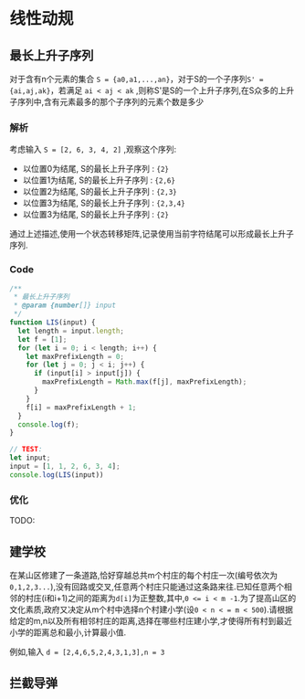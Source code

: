 # 线性动规

## 最长上升子序列

对于含有n个元素的集合 `S = {a0,a1,...,an}`，对于S的一个子序列`S' = {ai,aj,ak}`，若满足 `ai < aj < ak` ,则称S'是S的一个上升子序列,在S众多的上升子序列中,含有元素最多的那个子序列的元素个数是多少

### 解析

考虑输入 `S = [2, 6, 3, 4, 2]` ,观察这个序列:

* 以位置0为结尾, S的最长上升子序列 : `{2}`
* 以位置1为结尾, S的最长上升子序列 : `{2,6}`
* 以位置2为结尾, S的最长上升子序列 : `{2,3}`
* 以位置3为结尾, S的最长上升子序列 : `{2,3,4}`
* 以位置3为结尾, S的最长上升子序列 : `{2}`

通过上述描述,使用一个状态转移矩阵,记录使用当前字符结尾可以形成最长上升子序列.

### Code

```javascript
/**
 * 最长上升子序列
 * @param {number[]} input
 */
function LIS(input) {
  let length = input.length;
  let f = [1];
  for (let i = 0; i < length; i++) {
    let maxPrefixLength = 0;
    for (let j = 0; j < i; j++) {
      if (input[i] > input[j]) {
        maxPrefixLength = Math.max(f[j], maxPrefixLength);
      }
    }
    f[i] = maxPrefixLength + 1;
  }
  console.log(f);
}

// TEST:
let input;
input = [1, 1, 2, 6, 3, 4];
console.log(LIS(input))
```

### 优化

TODO:

## 建学校

在某山区修建了一条道路,恰好穿越总共m个村庄的每个村庄一次(编号依次为 `0,1,2,3...`),没有回路或交叉,任意两个村庄只能通过这条路来往.已知任意两个相邻的村庄(i和i+1)之间的距离为`d[i]`为正整数,其中,`0 <= i < m -1`.为了提高山区的文化素质,政府又决定从m个村中选择n个村建小学(设`0 < n < = m < 500`).请根据给定的m,n以及所有相邻村庄的距离,选择在哪些村庄建小学,才使得所有村到最近小学的距离总和最小,计算最小值.

例如,输入 `d = [2,4,6,5,2,4,3,1,3],n = 3`

## 拦截导弹